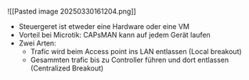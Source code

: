 ![[Pasted image 20250330161204.png]]
- Steuergeret ist etweder eine Hardware oder eine VM
- Vorteil bei Microtik: CAPsMAN kann auf jedem Gerät laufen
- Zwei Arten:
  - Trafic wird beim Access point ins LAN entlassen (Local breakout)
  - Gesammten trafic bis zu Controller führen und dort entlassen (Centralized Breakout)